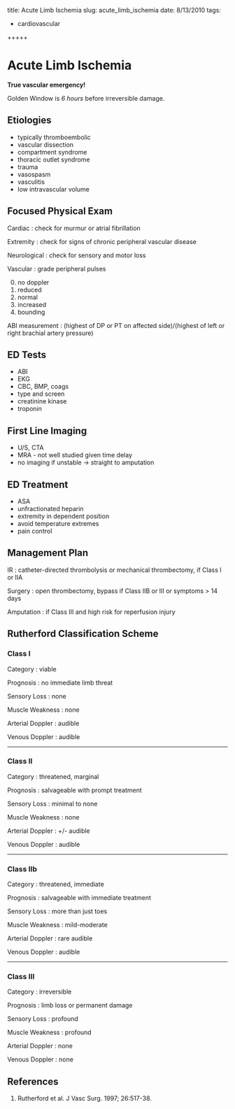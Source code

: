 title: Acute Limb Ischemia
slug: acute_limb_ischemia
date: 8/13/2010
tags:
 - cardiovascular

+++++

# Acute Limb Ischemia

**True vascular emergency!**

Golden Window is *6 hours* before irreversible damage.

## Etiologies

- typically thromboembolic
- vascular dissection
- compartment syndrome
- thoracic outlet syndrome
- trauma
- vasospasm
- vasculitis
- low intravascular volume

## Focused Physical Exam

Cardiac
: check for murmur or atrial fibrillation

Extremity
: check for signs of chronic peripheral vascular disease

Neurological
: check for sensory and motor loss

Vascular
: grade peripheral pulses

0. no doppler
1. reduced
2. normal
3. increased
4. bounding

ABI measurement
: (highest of DP or PT on affected side)/(highest of left or right brachial artery pressure)

## ED Tests
- ABI
- EKG
- CBC, BMP, coags
- type and screen
- creatinine kinase
- troponin

## First Line Imaging
- U/S, CTA
- MRA - not well studied given time delay
- no imaging if unstable -> straight to amputation

## ED Treatment
- ASA
- unfractionated heparin
- extremity in dependent position
- avoid temperature extremes
- pain control

## Management Plan
IR
: catheter-directed thrombolysis or mechanical thrombectomy, if Class I or IIA

Surgery
: open thrombectomy, bypass if Class IIB or III or symptoms > 14 days

Amputation
: if Class III and high risk for reperfusion injury


## Rutherford Classification Scheme
### Class I
Category
: viable

Prognosis
: no immediate limb threat

Sensory Loss
: none

Muscle Weakness
: none

Arterial Doppler
: audible

Venous Doppler
: audible

---

### Class II
Category
: threatened, marginal

Prognosis
: salvageable with prompt treatment

Sensory Loss
: minimal to none

Muscle Weakness
: none

Arterial Doppler
: +/- audible

Venous Doppler
: audible

---

### Class IIb
Category
: threatened, immediate

Prognosis
: salvageable with immediate treatment

Sensory Loss
: more than just toes

Muscle Weakness
: mild-moderate

Arterial Doppler
: rare audible

Venous Doppler
: audible

---

### Class III
Category
: irreversible

Prognosis
: limb loss or permanent damage

Sensory Loss
: profound

Muscle Weakness
: profound

Arterial Doppler
: none

Venous Doppler
: none


## References

1. Rutherford et al. J Vasc Surg. 1997; 26:517-38.